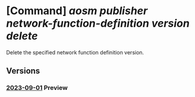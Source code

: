 # [Command] _aosm publisher network-function-definition version delete_

Delete the specified network function definition version.

## Versions

### [2023-09-01](/Resources/mgmt-plane/L3N1YnNjcmlwdGlvbnMve30vcmVzb3VyY2Vncm91cHMve30vcHJvdmlkZXJzL21pY3Jvc29mdC5oeWJyaWRuZXR3b3JrL3B1Ymxpc2hlcnMve30vbmV0d29ya2Z1bmN0aW9uZGVmaW5pdGlvbmdyb3Vwcy97fS9uZXR3b3JrZnVuY3Rpb25kZWZpbml0aW9udmVyc2lvbnMve30=/2023-09-01.xml) **Preview**

<!-- mgmt-plane /subscriptions/{}/resourcegroups/{}/providers/microsoft.hybridnetwork/publishers/{}/networkfunctiondefinitiongroups/{}/networkfunctiondefinitionversions/{} 2023-09-01 -->
